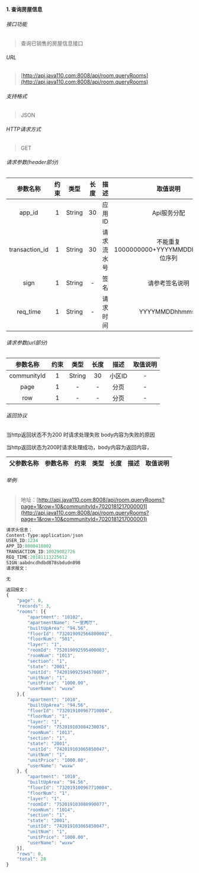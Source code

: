 

**1\. 查询房屋信息**
###### 接口功能
> 查询已销售的房屋信息接口

###### URL
> [http://api.java110.com:8008/api/room.queryRooms](http://api.java110.com:8008/api/room.queryRooms)

###### 支持格式
> JSON

###### HTTP请求方式
> GET

###### 请求参数(header部分)
|参数名称|约束|类型|长度|描述|取值说明|
| :-: | :-: | :-: | :-: | :-: | :-:|
|app_id|1|String|30|应用ID|Api服务分配                      |
|transaction_id|1|String|30|请求流水号|不能重复 1000000000+YYYYMMDDhhmmss+6位序列 |
|sign|1|String|-|签名|请参考签名说明|
|req_time|1|String|-|请求时间|YYYYMMDDhhmmss|

###### 请求参数(url部分)
|参数名称|约束|类型|长度|描述|取值说明|
| :-: | :-: | :-: | :-: | :-: | :-: |
|communityId|1|String|30|小区ID|-|
|page|1|-|-|分页|-|
|row|1|-|-|分页|-|


###### 返回协议

当http返回状态不为200 时请求处理失败 body内容为失败的原因

当http返回状态为200时请求处理成功，body内容为返回内容，

|父参数名称|参数名称|约束|类型|长度|描述|取值说明|
| :-: | :-: | :-: | :-: | :-: | :-: | :-: |


###### 举例
> 地址：[http://api.java110.com:8008/api/room.queryRooms?page=1&row=10&communityId=7020181217000001](http://api.java110.com:8008/api/room.queryRooms?page=1&row=10&communityId=7020181217000001)

``` javascript
请求头信息：
Content-Type:application/json
USER_ID:1234
APP_ID:8000418002
TRANSACTION_ID:10029082726
REQ_TIME:20181113225612
SIGN:aabdncdhdbd878sbdudn898
请求报文：

无

返回报文：
{
	"page": 0,
	"records": 3,
	"rooms": [{
		"apartment": "10102",
		"apartmentName": "一室两厅",
		"builtUpArea": "94.56",
		"floorId": "732019092566800002",
		"floorNum": "501",
		"layer": "1",
		"roomId": "752019092595400003",
		"roomNum": "1013",
		"section": "1",
		"state": "2001",
		"unitId": "742019092594570007",
		"unitNum": "1",
		"unitPrice": "1000.00",
		"userName": "wuxw"
	},{
		"apartment": "1010",
		"builtUpArea": "94.56",
		"floorId": "732019100967710004",
		"floorNum": "1",
		"layer": "1",
		"roomId": "752019103084230076",
		"roomNum": "1013",
		"section": "1",
		"state": "2001",
		"unitId": "742019103065850047",
		"unitNum": "1",
		"unitPrice": "1000.00",
		"userName": "wuxw"
	}, {
		"apartment": "1010",
		"builtUpArea": "94.56",
		"floorId": "732019100967710004",
		"floorNum": "1",
		"layer": "1",
		"roomId": "752019103088990077",
		"roomNum": "1014",
		"section": "1",
		"state": "2001",
		"unitId": "742019103065850047",
		"unitNum": "1",
		"unitPrice": "1000.00",
		"userName": "wuxw"
	}],
	"rows": 0,
	"total": 28
}
```
